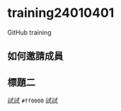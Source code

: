 <!-- picture>
 <source media="(prefers-color-scheme: dark)" srcset="https://avatars.githubusercontent.com/u/155576727?v=4">
 <source media="(prefers-color-scheme: light)" srcset="https://avatars.githubusercontent.com/u/155576727?v=4">
 <img alt="JerryHU" src="https://avatars.githubusercontent.com/u/155576727?v=4">
</picture -->

# training24010401
GitHub training

## 如何邀請成員

## 標題二

試試 `#ff0000` 試試
